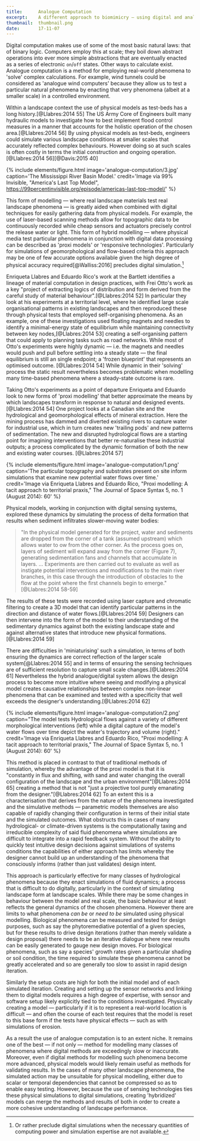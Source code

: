 ```yaml
---
title:      Analogue Computation
excerpt:    A different approach to biomimicry — using digital and analogue methods to better understand natural phenomena.
thumbnail:  thumbnail.png
date:       17-11-07
---
```


Digital computation makes use of some of the most basic natural laws: that of binary logic. Computers employ this at scale; they boil down abstract operations into ever more simple abstractions that are eventually enacted as a series of electronic `on`/`off`  states. Other ways to calculate exist. Analogue computation is a method for employing real-world phenomena to 'solve' complex calculations. For example, wind tunnels could be considered as 'analogue wind computers' because they allow us to test a particular natural phenomena by enacting that very phenomena (albeit at a smaller scale) in a controlled environment.

Within a landscape context the use of physical models as test-beds has a long history.[@Llabres:2014 55] The US Army Core of Engineers built many hydraulic models to investigate how to best implement flood control measures in a manner that accounts for the holistic operation of the chosen area.[@Llabres:2014 56] By using physical models as test-beds, engineers could simulate various landscape conditions at smaller scales that accurately reflected complex behaviours. However doing so at such scales is often costly in terms the initial construction and ongoing operation.[@Llabres:2014 56][@Davis:2015 40]

{% include elements/figure.html image='analogue-computation/3.jpg' caption='The Mississippi River Basin Model.' credit='Image via 99% Invisible, "America\'s Last Top Model", https://99percentinvisible.org/episode/americas-last-top-model/' %}

This form of modelling — where real landscape materials test real landscape phenomena — is greatly aided when combined with digital techniques for easily gathering data from physical models. For example, the use of laser-based scanning methods allow for topographic data to be continuously recorded while cheap sensors and actuators precisely control the release water or light. This form of hybrid modelling — where physical media test particular phenomena in conjunction with digital data processing can be described as 'proxi models' or 'responsive technologies'. Particularly for simulations of geomorphological and flow-based criteria this approach may be one of few accurate options available given the high degree of physical accuracy required[@Walliss:2016] precludes digital simulation.[^preclude]

[^preclude]: Or rather preclude digital simulations when the necessary quantities of computing power and simulation expertise are not available.

Enriqueta Llabres and Eduardo Rico's work at the Bartlett identifies a lineage of material computation in design practices, with Frei Otto's work as a key "project of extracting logics of distribution and form derived from the careful study of material behaviour".[@Llabres:2014 52] In particular they look at his experiments at a territorial level, where he identified large scale organisational patterns in existing landscapes and then reproduced these through physical tests that employed self-organising phenomena. As an example, one of these investigations used floating magnets and needles to identify a minimal-energy state of equilibrium while maintaining connectivity between key nodes,[@Llabres:2014 53] creating a self-organising pattern that could apply to planning tasks such as road networks. While most of Otto's experiments were highly dynamic — i.e. the magnets and needles would push and pull before settling into a steady state — the final equilibrium is still an single endpoint; a 'frozen blueprint' that represents an optimised outcome. [@Llabres:2014 54] While dynamic in their 'solving' process the static result nevertheless becomes problematic when modelling many time-based phenomena where a steady-state outcome is rare.

Taking Otto's experiments as a point of departure Enriqueta and Eduardo look to new forms of 'proxi modelling' that better approximate the means by which landscapes  transform in response to natural and designed events.[@Llabres:2014 54] One project looks at a Canadian site and the hydrological and geomorphological effects of mineral extraction. Here the mining process has dammed and diverted existing rivers to capture water for industrial use, which in turn creates new 'trailing pods' and new patterns of sedimentation. The new and disrupted hydrological flows are a starting point for imagining interventions that better re-naturalise these industrial outputs; a process complicated by the dynamic formation of both the new and existing water courses. [@Llabres:2014 57]

{% include elements/figure.html image='analogue-computation/1.png' caption='The particular topography and substrates present on site inform simulations that examine new potential water flows over time.' credit='Image via Enriqueta Llabres and Eduardo Rico, "Proxi modelling: A tacit approach to territorial praxis," The Journal of Space Syntax 5, no. 1 (August 2014): 60' %}

Physical models, working in conjunction with digital sensing systems, explored these dynamics by simulating the process of delta formation that results when sediment infiltrates slower-moving water bodies:

> "In the physical model generated for the project, water and sediments are dropped from the corner of a tank (assumed upstream) which allows water to ow from the other corner. As the process goes on, layers of sediment will expand away from the corner (Figure 7), generating sedimentation fans and channels that accumulate in layers. ... Experiments are then carried out to evaluate as well as instigate potential interventions and modifications to the main river branches, in this case through the introduction of obstacles to the flow at the point where the first channels begin to emerge." [@Llabres:2014 58-59]

The results of these tests were recorded using laser capture and chromatic filtering to create a 3D model that can identify particular patterns in the direction and distance of water flows.[@Llabres:2014 59] Designers can then intervene into the form of the model to their understanding of the sedimentary dynamics against both the existing landscape state and against alternative states that introduce new physical formations.[@Llabres:2014 59]

There are difficulties in 'miniaturising' such a simulation, in terms of both ensuring the dynamics are correct reflection of the larger scale system[@Llabres:2014 55] and in terms of ensuring the sensing techniques are of sufficient resolution to capture small scale changes.[@Llabres:2014 61] Nevertheless the hybrid analogue/digital system allows the design process to become more intuitive where seeing and modifying a physical model creates causative relationships between complex non-linear phenomena that can be examined and tested with a specificity that well exceeds the designer's understanding.[@Llabres:2014 62]

{% include elements/figure.html image='analogue-computation/2.png' caption="The model tests Hydrological flows against a variety of different morphological interventions (left) while a digital capture of the model's water flows over time depict the water's trajectory and volume (right)." credit='Image via Enriqueta Llabres and Eduardo Rico, "Proxi modelling: A tacit approach to territorial praxis," The Journal of Space Syntax 5, no. 1 (August 2014): 60' %}

This method is placed in contrast to that of traditional methods of simulation, whereby the advantage of the proxi model is that it is "constantly in flux and shifting, with sand and water changing the overall configuration of the landscape and the urban environment"[@Llabres:2014 65] creating a method that is not "just a projective tool purely emanating from the designer."[@Llabres:2014 62] To an extent this is a characterisation that derives from the nature of the phenomena investigated and the simulative methods — parametric models themselves are also capable of rapidly changing their configuration in terms of their initial state and the simulated outcomes. What obstructs this in cases of many hydrological- or climate-driven systems is the computationally taxing and irreducible complexity of said fluid phenomena where simulations are difficult to integrate into a rapid feedback system. Without the ability to quickly test intuitive design decisions against simulations of systems conditions the capabilities of either approach has limits whereby the designer cannot build up an understanding of the phenomena that consciously informs (rather than just validates) design intent.

This approach is particularly effective for many classes of hydrological phenomena because they enact simulations of fluid dynamics; a process that is difficult to do digitally, particularly in the context of simulating landscape form at landscape scales. While there may be some changes in behaviour between the model and real scale, the basic behaviour at least reflects the general dynamics of the chosen phenomena. However there are limits to what phenomena *can be* or *need to be* simulated using physical modelling. Biological phenomena can be measured and tested for design purposes, such as say the phytoremediative potential of a given species, but for these results to drive design iterations (rather than merely validate a design proposal) there needs to be an iterative dialogue where new results can be easily generated to gauge new design moves. For biological phenomena, such as say a species' growth rates given a particular shading or soil condition, the time required to simulate these phenomena cannot be greatly accelerated and so are generally too slow to assist in rapid design iteration.

Similarly the setup costs are high for both the initial model and of each simulated iteration. Creating and setting up the sensor networks and linking them to digital models requires a high degree of expertise, with sensor and software setup likely explicitly tied to the conditions investigated. Physically creating a model — particularly if it is to represent a real-world location is difficult — and often the course of each test requires that the model is reset to this base form if the tests have physical effects — such as with simulations of erosion.

As a result the use of analogue computation is to an extent niche. It remains one of the best — if not only — method for modelling many classes of phenomena where digital methods are exceedingly slow or inaccurate. Moreover, even if digital methods for modelling such phenomena become more advanced, physical models would likely remain useful as methods for validating results. In the cases of many other landscape phenomena, the simulated action may be unsuitable for physical modelling, either due to scalar or temporal dependencies that cannot be compressed so as to enable easy testing. However, because the use of sensing technologies ties these physical simulations to digital simulations, creating 'hybridized' models can merge the methods and results of both in order to create a more cohesive understanding of landscape performance.
